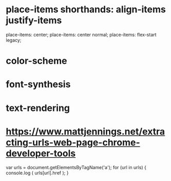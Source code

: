 # place-items shorthands: align-items justify-items
place-items: center;
place-items: center normal;
place-items: flex-start legacy;

# color-scheme

# font-synthesis

# text-rendering

# https://www.mattjennings.net/extracting-urls-web-page-chrome-developer-tools
var urls = document.getElementsByTagName('a');
for (url in urls) {
    console.log ( urls[url].href );
}
